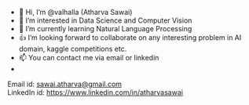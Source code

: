 - 👋 Hi, I’m @valhalla (Atharva Sawai)
- 👀 I’m interested in Data Science and Computer Vision
- 🌱 I’m currently learning Natural Language Processing
- 👍 I’m looking forward to collaborate on any interesting problem in AI domain, kaggle competitions etc. 
- 📫 You can contact me via email or linkedin
- 
Email id: sawai.atharva@gmail.com  
LinkedIn id: https://www.linkedin.com/in/atharvasawai
